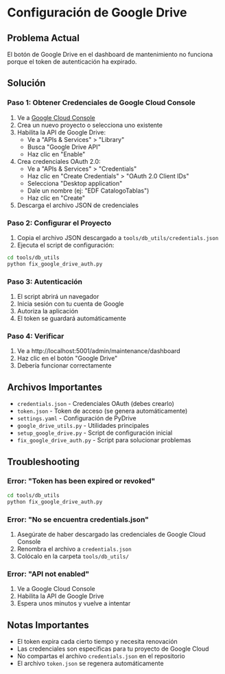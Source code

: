 # Configuración de Google Drive

## Problema Actual
El botón de Google Drive en el dashboard de mantenimiento no funciona porque el token de autenticación ha expirado.

## Solución

### Paso 1: Obtener Credenciales de Google Cloud Console

1. Ve a [Google Cloud Console](https://console.cloud.google.com/)
2. Crea un nuevo proyecto o selecciona uno existente
3. Habilita la API de Google Drive:
   - Ve a "APIs & Services" > "Library"
   - Busca "Google Drive API"
   - Haz clic en "Enable"
4. Crea credenciales OAuth 2.0:
   - Ve a "APIs & Services" > "Credentials"
   - Haz clic en "Create Credentials" > "OAuth 2.0 Client IDs"
   - Selecciona "Desktop application"
   - Dale un nombre (ej: "EDF CatalogoTablas")
   - Haz clic en "Create"
5. Descarga el archivo JSON de credenciales

### Paso 2: Configurar el Proyecto

1. Copia el archivo JSON descargado a `tools/db_utils/credentials.json`
2. Ejecuta el script de configuración:

```bash
cd tools/db_utils
python fix_google_drive_auth.py
```

### Paso 3: Autenticación

1. El script abrirá un navegador
2. Inicia sesión con tu cuenta de Google
3. Autoriza la aplicación
4. El token se guardará automáticamente

### Paso 4: Verificar

1. Ve a http://localhost:5001/admin/maintenance/dashboard
2. Haz clic en el botón "Google Drive"
3. Debería funcionar correctamente

## Archivos Importantes

- `credentials.json` - Credenciales OAuth (debes crearlo)
- `token.json` - Token de acceso (se genera automáticamente)
- `settings.yaml` - Configuración de PyDrive
- `google_drive_utils.py` - Utilidades principales
- `setup_google_drive.py` - Script de configuración inicial
- `fix_google_drive_auth.py` - Script para solucionar problemas

## Troubleshooting

### Error: "Token has been expired or revoked"
```bash
cd tools/db_utils
python fix_google_drive_auth.py
```

### Error: "No se encuentra credentials.json"
1. Asegúrate de haber descargado las credenciales de Google Cloud Console
2. Renombra el archivo a `credentials.json`
3. Colócalo en la carpeta `tools/db_utils/`

### Error: "API not enabled"
1. Ve a Google Cloud Console
2. Habilita la API de Google Drive
3. Espera unos minutos y vuelve a intentar

## Notas Importantes

- El token expira cada cierto tiempo y necesita renovación
- Las credenciales son específicas para tu proyecto de Google Cloud
- No compartas el archivo `credentials.json` en el repositorio
- El archivo `token.json` se regenera automáticamente

